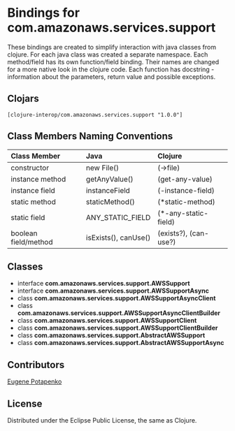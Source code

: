 # Bindings for com.amazonaws.services.support

These bindings are created to simplify interaction with java classes from clojure.
For each java class was created a separate namespace.
Each method/field has its own function/field binding.
Their names are changed for a more native look in the clojure code. Each function has docstring - information about the parameters, return value and possible exceptions.

## Clojars

```
[clojure-interop/com.amazonaws.services.support "1.0.0"]
```

## Class Members Naming Conventions

| Class Member | Java | Clojure |
|:--|:--|:--|
| constructor | new File() | (->file) |
| instance method | getAnyValue() | (get-any-value) |
| instance field | instanceField | (-instance-field) |
| static method | staticMethod() | (*static-method) |
| static field | ANY_STATIC_FIELD | (*-any-static-field) |
| boolean field/method | isExists(), canUse() | (exists?), (can-use?) |

## Classes

- interface **com.amazonaws.services.support.AWSSupport**
- interface **com.amazonaws.services.support.AWSSupportAsync**
- class **com.amazonaws.services.support.AWSSupportAsyncClient**
- class **com.amazonaws.services.support.AWSSupportAsyncClientBuilder**
- class **com.amazonaws.services.support.AWSSupportClient**
- class **com.amazonaws.services.support.AWSSupportClientBuilder**
- class **com.amazonaws.services.support.AbstractAWSSupport**
- class **com.amazonaws.services.support.AbstractAWSSupportAsync**

## Contributors

[Eugene Potapenko](https://github.com/potapenko/)

## License

Distributed under the Eclipse Public License, the same as Clojure.
